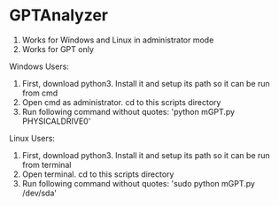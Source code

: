 # GPTAnalyzer
1. Works for Windows and Linux in administrator mode
2. Works for GPT only

Windows Users:
1. First, download python3. Install it and setup its path so it can be run from cmd
2. Open cmd as administrator. cd to this scripts directory
3. Run following command without quotes: 'python mGPT.py PHYSICALDRIVE0'

Linux Users:
1. First, download python3. Install it and setup its path so it can be run from terminal
2. Open terminal. cd to this scripts directory
3. Run following command without quotes: 'sudo python mGPT.py /dev/sda'